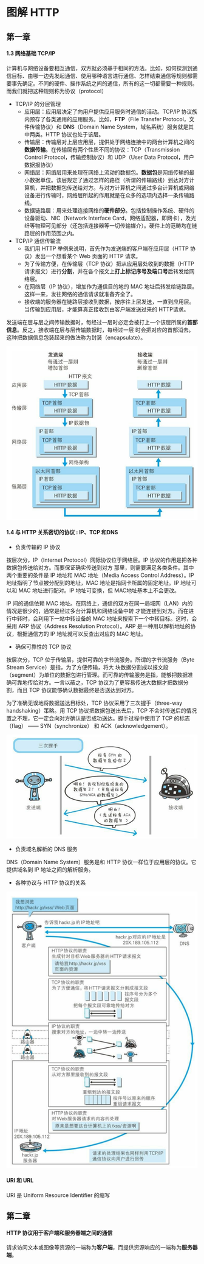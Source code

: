 # 图解 HTTP

## 第一章

#### 1.3 网络基础 TCP/IP

计算机与网络设备要相互通信，双方就必须基于相同的方法。比如，如何探测到通信目标、由哪一边先发起通信、使用哪种语言进行通信、怎样结束通信等规则都需要事先确定。不同的硬件、操作系统之间的通信，所有的这一切都需要一种规则。而我们就把这种规则称为协议（protocol）

* TCP/IP 的分层管理
    * 应用层：应用层决定了向用户提供应用服务时通信的活动。TCP/IP 协议族内预存了各类通用的应用服务。比如，**FTP**（File Transfer Protocol，文件传输协议）和 **DNS**（Domain Name System，域名系统）服务就是其中两类。HTTP 协议也处于该层。
    * 传输层：传输层对上层应用层，提供处于网络连接中的两台计算机之间的**数据传输**。在传输层有两个性质不同的协议：TCP（Transmission Control Protocol，传输控制协议）和 UDP（User Data Protocol，用户数据报协议）
    * 网络层：网络层用来处理在网络上流动的数据包。**数据包**是网络传输的最小数据单位。该层规定了通过怎样的路径（所谓的传输路线）到达对方计算机，并把数据包传送给对方。与对方计算机之间通过多台计算机或网络设备进行传输时，网络层所起的作用就是在众多的选项内选择一条传输路线。
    * 数据链路层：用来处理连接网络的**硬件部分**。包括控制操作系统、硬件的设备驱动、NIC（Network Interface Card，网络适配器，即网卡），及光纤等物理可见部分（还包括连接器等一切传输媒介）。硬件上的范畴均在链路层的作用范围之内。
* TCP/IP 通信传输流
    * 我们用 HTTP 举例来说明，首先作为发送端的客户端在应用层（HTTP 协议）发出一个想看某个 Web 页面的 HTTP 请求。
    * 为了传输方便，在传输层（TCP 协议）把从应用层处收到的数据（HTTP 请求报文）进行**分割**，并在各个报文上**打上标记序号及端口号**后转发给网络层。
    * 在网络层（IP 协议），增加作为通信目的地的 MAC 地址后转发给链路层。这样一来，发往网络的通信请求就准备齐全了。
    * 接收端的服务器在链路层接收到数据，按序往上层发送，一直到应用层。当传输到应用层，才能算真正接收到由客户端发送过来的 HTTP请求。

发送端在层与层之间传输数据时，每经过一层时必定会被打上一个该层所属的**首部信息**。反之，接收端在层与层传输数据时，每经过一层
时会把对应的首部消去。这种把数据信息包装起来的做法称为封装（encapsulate）。

![](./images/Http1.png)


#### 1.4 与 HTTP 关系密切的协议 : IP、TCP 和DNS

* 负责传输的 IP 协议

按层次分，IP（Internet Protocol）网际协议位于网络层。IP 协议的作用是把各种数据包传送给对方。而要保证确实传送到对方
那里，则需要满足各类条件。其中两个重要的条件是 IP 地址和 MAC 地址（Media Access Control Address）。IP 地址指明了节点被分配到的地址，MAC 地址是指网卡所属的固定地址。IP 地址可以和 MAC 地址进行配对。IP 地址可变换，但 MAC地址基本上不会更改。

IP 间的通信依赖 MAC 地址。在网络上，通信的双方在同一局域网（LAN）内的情况是很少的，通常是经过多台计算机和网络设备中转
才能连接到对方。而在进行中转时，会利用下一站中转设备的 MAC 地址来搜索下一个中转目标。这时，会采用 ARP 协议（Address Resolution Protocol）。ARP 是一种用以解析地址的协议，根据通信方的 IP 地址就可以反查出对应的 MAC 地址。

* 确保可靠性的 TCP 协议

按层次分，TCP 位于传输层，提供可靠的字节流服务。所谓的字节流服务（Byte Stream Service）是指，为了方便传输，将大
块数据分割成以报文段（segment）为单位的数据包进行管理。而可靠的传输服务是指，能够把数据准确可靠地传给对方。一言以蔽之，TCP 协议为了更容易传送大数据才把数据分割，而且 TCP 协议能够确认数据最终是否送达到对方。

为了准确无误地将数据送达目标处，TCP 协议采用了三次握手（three-way handshaking）策略。用 TCP 协议把数据包送出去后，TCP
不会对传送后的情况置之不理，它一定会向对方确认是否成功送达。握手过程中使用了 TCP 的标志（flag） —— SYN（synchronize） 和
ACK（acknowledgement）。

![](./images/Http2.png)

* 负责域名解析的 DNS 服务

DNS（Domain Name System）服务是和 HTTP 协议一样位于应用层的协议。它提供域名到 IP 地址之间的解析服务。


* 各种协议与 HTTP 协议的关系

![](./images/Http3.png)

#### URI 和 URL

URI 是 Uniform Resource Identifier 的缩写

## 第二章

#### HTTP 协议用于客户端和服务器端之间的通信

请求访问文本或图像等资源的一端称为**客户端**，而提供资源响应的一端称为**服务器端**。